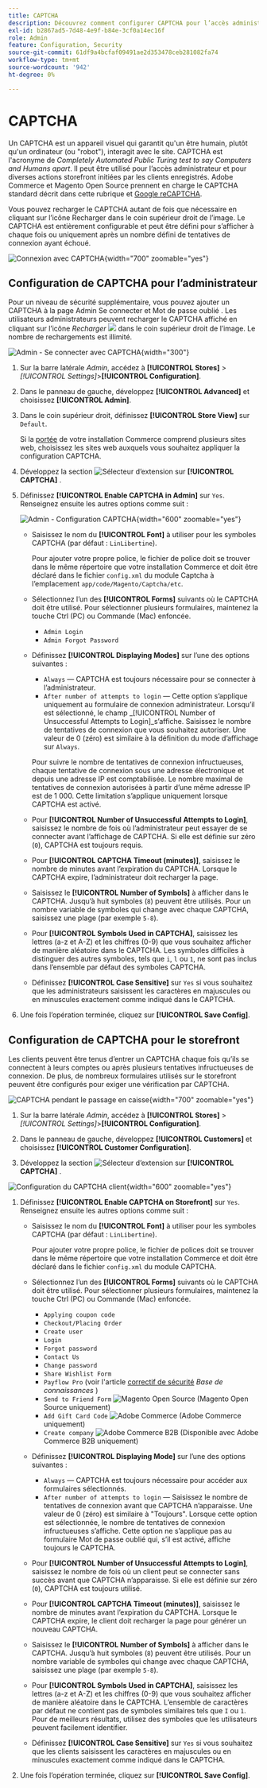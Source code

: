 ```yaml
---
title: CAPTCHA
description: Découvrez comment configurer CAPTCHA pour l’accès administrateur et diverses actions de storefront initiées par les clients enregistrés.
exl-id: b2867ad5-7d48-4e9f-b84e-3cf0a14ec16f
role: Admin
feature: Configuration, Security
source-git-commit: 61df9a4bcfaf09491ae2d353478ceb281082fa74
workflow-type: tm+mt
source-wordcount: '942'
ht-degree: 0%

---
```


# CAPTCHA

Un CAPTCHA est un appareil visuel qui garantit qu&#39;un être humain, plutôt qu&#39;un ordinateur (ou &quot;robot&quot;), interagit avec le site. CAPTCHA est l&#39;acronyme de _Completely Automated Public Turing test to say Computers and Humans apart_. Il peut être utilisé pour l’accès administrateur et pour diverses actions storefront initiées par les clients enregistrés. Adobe Commerce et Magento Open Source prennent en charge le CAPTCHA standard décrit dans cette rubrique et [Google reCAPTCHA](security-google-recaptcha.md).

Vous pouvez recharger le CAPTCHA autant de fois que nécessaire en cliquant sur l’icône Recharger dans le coin supérieur droit de l’image. Le CAPTCHA est entièrement configurable et peut être défini pour s’afficher à chaque fois ou uniquement après un nombre défini de tentatives de connexion ayant échoué.

![Connexion avec CAPTCHA](./assets/customer-account-login-captcha.png){width="700" zoomable="yes"}

## Configuration de CAPTCHA pour l’administrateur

Pour un niveau de sécurité supplémentaire, vous pouvez ajouter un CAPTCHA à la page Admin Se connecter et Mot de passe oublié . Les utilisateurs administrateurs peuvent recharger le CAPTCHA affiché en cliquant sur l’icône _Recharger_ ![ ](./assets/CAPTCHA-icon-reload.png) dans le coin supérieur droit de l’image. Le nombre de rechargements est illimité.

![Admin - Se connecter avec CAPTCHA](./assets/security-captcha-admin.png){width="300"}

1. Sur la barre latérale _Admin_, accédez à **[!UICONTROL Stores]** > _[!UICONTROL Settings]_>**[!UICONTROL Configuration]**.

1. Dans le panneau de gauche, développez **[!UICONTROL Advanced]** et choisissez **[!UICONTROL Admin]**.

1. Dans le coin supérieur droit, définissez **[!UICONTROL Store View]** sur `Default`.

   Si la [portée](../getting-started/websites-stores-views.md#scope-settings) de votre installation Commerce comprend plusieurs sites web, choisissez les sites web auxquels vous souhaitez appliquer la configuration CAPTCHA.

1. Développez la section ![Sélecteur d’extension](../assets/icon-display-expand.png) sur **[!UICONTROL CAPTCHA]** .

1. Définissez **[!UICONTROL Enable CAPTCHA in Admin]** sur `Yes`. Renseignez ensuite les autres options comme suit :

   ![Admin - Configuration CAPTCHA](../configuration-reference/advanced/assets/admin-captcha.png){width="600" zoomable="yes"}

   - Saisissez le nom du **[!UICONTROL Font]** à utiliser pour les symboles CAPTCHA (par défaut : `LinLibertine`).

     Pour ajouter votre propre police, le fichier de police doit se trouver dans le même répertoire que votre installation Commerce et doit être déclaré dans le fichier `config.xml` du module Captcha à l’emplacement `app/code/Magento/Captcha/etc`.

   - Sélectionnez l’un des **[!UICONTROL Forms]** suivants où le CAPTCHA doit être utilisé. Pour sélectionner plusieurs formulaires, maintenez la touche Ctrl (PC) ou Commande (Mac) enfoncée.

      - `Admin Login`
      - `Admin Forgot Password`

   - Définissez **[!UICONTROL Displaying Modes]** sur l’une des options suivantes :

      - `Always` — CAPTCHA est toujours nécessaire pour se connecter à l’administrateur.
      - `After number of attempts to login` — Cette option s’applique uniquement au formulaire de connexion administrateur. Lorsqu’il est sélectionné, le champ _[!UICONTROL Number of Unsuccessful Attempts to Login]_s’affiche. Saisissez le nombre de tentatives de connexion que vous souhaitez autoriser. Une valeur de 0 (zéro) est similaire à la définition du mode d’affichage sur `Always`.

     Pour suivre le nombre de tentatives de connexion infructueuses, chaque tentative de connexion sous une adresse électronique et depuis une adresse IP est comptabilisée. Le nombre maximal de tentatives de connexion autorisées à partir d’une même adresse IP est de 1 000. Cette limitation s’applique uniquement lorsque CAPTCHA est activé.

   - Pour **[!UICONTROL Number of Unsuccessful Attempts to Login]**, saisissez le nombre de fois où l’administrateur peut essayer de se connecter avant l’affichage de CAPTCHA. Si elle est définie sur zéro (`0`), CAPTCHA est toujours requis.

   - Pour **[!UICONTROL CAPTCHA Timeout (minutes)]**, saisissez le nombre de minutes avant l’expiration du CAPTCHA. Lorsque le CAPTCHA expire, l’administrateur doit recharger la page.

   - Saisissez le **[!UICONTROL Number of Symbols]** à afficher dans le CAPTCHA. Jusqu’à huit symboles (`8`) peuvent être utilisés. Pour un nombre variable de symboles qui change avec chaque CAPTCHA, saisissez une plage (par exemple `5-8`).

   - Pour **[!UICONTROL Symbols Used in CAPTCHA]**, saisissez les lettres (a-z et A-Z) et les chiffres (0-9) que vous souhaitez afficher de manière aléatoire dans le CAPTCHA. Les symboles difficiles à distinguer des autres symboles, tels que `i`, `l` ou `1`, ne sont pas inclus dans l’ensemble par défaut des symboles CAPTCHA.

   - Définissez **[!UICONTROL Case Sensitive]** sur `Yes` si vous souhaitez que les administrateurs saisissent les caractères en majuscules ou en minuscules exactement comme indiqué dans le CAPTCHA.

1. Une fois l’opération terminée, cliquez sur **[!UICONTROL Save Config]**.

## Configuration de CAPTCHA pour le storefront

Les clients peuvent être tenus d’entrer un CAPTCHA chaque fois qu’ils se connectent à leurs comptes ou après plusieurs tentatives infructueuses de connexion. De plus, de nombreux formulaires utilisés sur le storefront peuvent être configurés pour exiger une vérification par CAPTCHA.

![CAPTCHA pendant le passage en caisse](./assets/storefront-checkout-payment-captcha.png){width="700" zoomable="yes"}

1. Sur la barre latérale _Admin_, accédez à **[!UICONTROL Stores]** > _[!UICONTROL Settings]_>**[!UICONTROL Configuration]**.

1. Dans le panneau de gauche, développez **[!UICONTROL Customers]** et choisissez **[!UICONTROL Customer Configuration]**.

1. Développez la section ![Sélecteur d’extension](../assets/icon-display-expand.png) sur **[!UICONTROL CAPTCHA]** .

![Configuration du CAPTCHA client](../configuration-reference/customers/assets/customer-configuration-captcha.png){width="600" zoomable="yes"}

1. Définissez **[!UICONTROL Enable CAPTCHA on Storefront]** sur `Yes`. Renseignez ensuite les autres options comme suit :

   - Saisissez le nom du **[!UICONTROL Font]** à utiliser pour les symboles CAPTCHA (par défaut : `LinLibertine`).

     Pour ajouter votre propre police, le fichier de polices doit se trouver dans le même répertoire que votre installation Commerce et doit être déclaré dans le fichier `config.xml` du module CAPTCHA.

   - Sélectionnez l’un des **[!UICONTROL Forms]** suivants où le CAPTCHA doit être utilisé. Pour sélectionner plusieurs formulaires, maintenez la touche Ctrl (PC) ou Commande (Mac) enfoncée.

      - `Applying coupon code`
      - `Checkout/Placing Order`
      - `Create user`
      - `Login`
      - `Forgot password`
      - `Contact Us`
      - `Change password`
      - `Share Wishlist Form`
      - `Payflow Pro` (voir l&#39;article [correctif de sécurité](https://experienceleague.adobe.com/docs/commerce-knowledge-base/kb/troubleshooting/payments/paypal-payflow-pro-active-carding-activity.html) _Base de connaissances_ )
      - `Send to Friend Form` ![Magento Open Source](../assets/open-source.svg) (Magento Open Source uniquement)
      - `Add Gift Card Code` ![Adobe Commerce](../assets/adobe-logo.svg) (Adobe Commerce uniquement)
      - `Create company` ![Adobe Commerce B2B](../assets/b2b.svg) (Disponible avec Adobe Commerce B2B uniquement)

   - Définissez **[!UICONTROL Displaying Mode]** sur l’une des options suivantes :

      - `Always` — CAPTCHA est toujours nécessaire pour accéder aux formulaires sélectionnés.
      - `After number of attempts to login` — Saisissez le nombre de tentatives de connexion avant que CAPTCHA n’apparaisse. Une valeur de 0 (zéro) est similaire à &quot;Toujours&quot;. Lorsque cette option est sélectionnée, le nombre de tentatives de connexion infructueuses s’affiche. Cette option ne s’applique pas au formulaire Mot de passe oublié qui, s’il est activé, affiche toujours le CAPTCHA.

   - Pour **[!UICONTROL Number of Unsuccessful Attempts to Login]**, saisissez le nombre de fois où un client peut se connecter sans succès avant que CAPTCHA n’apparaisse. Si elle est définie sur zéro (`0`), CAPTCHA est toujours utilisé.

   - Pour **[!UICONTROL CAPTCHA Timeout (minutes)]**, saisissez le nombre de minutes avant l’expiration du CAPTCHA. Lorsque le CAPTCHA expire, le client doit recharger la page pour générer un nouveau CAPTCHA.

   - Saisissez le **[!UICONTROL Number of Symbols]** à afficher dans le CAPTCHA. Jusqu’à huit symboles (`8`) peuvent être utilisés. Pour un nombre variable de symboles qui change avec chaque CAPTCHA, saisissez une plage (par exemple `5-8`).

   - Pour **[!UICONTROL Symbols Used in CAPTCHA]**, saisissez les lettres (a-z et A-Z) et les chiffres (0-9) que vous souhaitez afficher de manière aléatoire dans le CAPTCHA. L’ensemble de caractères par défaut ne contient pas de symboles similaires tels que `I` ou `1`. Pour de meilleurs résultats, utilisez des symboles que les utilisateurs peuvent facilement identifier.

   - Définissez **[!UICONTROL Case Sensitive]** sur `Yes` si vous souhaitez que les clients saisissent les caractères en majuscules ou en minuscules exactement comme indiqué dans le CAPTCHA.

1. Une fois l’opération terminée, cliquez sur **[!UICONTROL Save Config]**.
